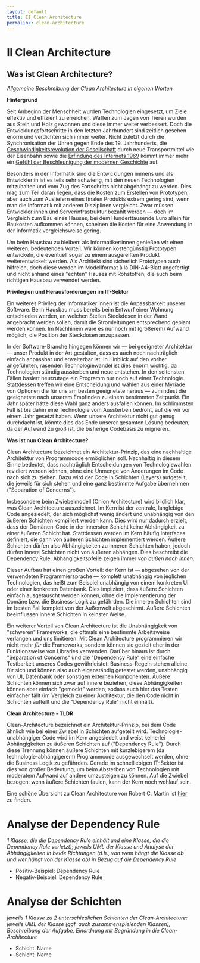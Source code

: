 ```yaml
---
layout: default
title: II Clean Architecture
permalink: clean-architecture
---
```


# II Clean Architecture


## Was ist Clean Architecture?
*Allgemeine Beschreibung der Clean Architecture in eigenen Worten*

**Hintergrund**

Seit Anbeginn der Menschheit wurden Technologien eingesetzt, um Ziele effektiv und effizient zu erreichen. Waffen zum Jagen von Tieren wurden aus Stein und Holz gewonnen und diese immer weiter verbessert. Doch die Entwicklungsfortschritte in den letzten Jahrhundert sind zeitlich gesehen enorm und verdichten sich immer weiter. Nicht zuletzt durch die Synchronisation der Uhren gegen Ende des 19. Jahrhunderts, die [Geschwindigkeitsrevolution der Gesellschaft](https://www.grin.com/document/380316) durch neue Transportmittel wie der Eisenbahn sowie die [Erfindung des Internets 1969](https://open.hpi.de/courses/internetworking2019?locale=de) kommt immer mehr ein [Gefühl der Beschleunigung der modernen Geschichte](https://journals.openedition.org/trivium/4034) auf.

Besonders in der Informatik sind die Entwicklungen immens und als Entwickler:in ist es teils sehr schwierig, mit den neuen Technologien mitzuhalten und vom Zug des Fortschritts nicht abgehängt zu werden. Dies mag zum Teil daran liegen, dass die Kosten zum Erstellen von Prototypen, aber auch zum Ausliefern eines finalen Produkts extrem gering sind, wenn man die Informatik mit anderen Disziplinen vergleicht. Zwar müssen Entwickler:innen und Serverinfrastruktur bezahlt werden — doch im Vergleich zum Bau eines Hauses, bei dem Hunderttausende Euro allein für Baukosten aufkommen können, scheinen die Kosten für eine Anwendung in der Informatik vergleichsweise gering.

Um beim Hausbau zu bleiben: als Informatiker:innen genießen wir einen weiteren, bedeutenden Vorteil. Wir können kostengünstig Prototypen entwickeln, die eventuell sogar zu einem ausgereiften Produkt weiterentwickelt werden. Als Architekt sind sicherlich Prototypen auch hilfreich, doch diese werden im Modellformat à la DIN-A4-Blatt angefertigt und nicht anhand eines "echten" Hauses mit Rohstoffen, die auch beim richtigen Hausbau verwendet werden.

**Privilegien und Herausforderungen im IT-Sektor**

Ein weiteres Privileg der Informatiker:innen ist die Anpassbarkeit unserer Software. Beim Hausbau muss bereits beim Entwurf einer Wohnung entschieden werden, an welchen Stellen Steckdosen in der Wand angebracht werden sollen, damit die Stromleitungen entsprechend geplant werden können. Im Nachhinein wäre es nur noch mit (größerem) Aufwand möglich, die Position der Steckdosen anzupassen.

In der Software-Branche hingegen können wir — bei geeigneter Architektur — unser Produkt in der Art gestalten, dass es auch noch nachträglich einfach anpassbar und erweiterbar ist. In Hinblick auf den vorher angeführten, rasenden Technologiewandel ist dies enorm wichtig, da Technologien ständig aussterben und neue entstehen. In den seltensten Fällen basiert heutzutage ein Programm nur noch auf einer Technologie. Stattdessen treffen wir eine Entscheidung und wählen aus einer Myriade von Optionen die für uns am besten geeignetste heraus — zumindest die geeignetste nach unserem Empfinden zu einem bestimmten Zeitpunkt. Ein Jahr später hätte diese Wahl ganz anders ausfallen können. Im schlimmsten Fall ist bis dahin eine Technologie vom Aussterben bedroht, auf die wir vor einem Jahr gesetzt haben. Wenn unsere Architektur nicht gut genug durchdacht ist, könnte dies das Ende unserer gesamten Lösung bedeuten, da der Aufwand zu groß ist, die bisherige Codebasis zu migrieren.


**Was ist nun Clean Architecture?**

Clean Architecture bezeichnet ein Architektur-Prinzip, das eine nachhaltige Architektur von Programmcode ermöglichen soll. Nachhaltig in diesem Sinne bedeutet, dass nachträglich Entscheidungen von Technologiewahlen revidiert werden können, ohne eine Unmenge von Änderungen im Code nach sich zu ziehen. Dazu wird der Code in Schichten (Layers) aufgeteilt, die jeweils für sich stehen und eine ganz bestimmte Aufgabe übernehmen ("Separation of Concerns").

Insbesondere beim Zwiebelmodell (Onion Architecture) wird bildlich klar, was Clean Architecture auszeichnet. Im Kern ist der zentrale, langlebige Code angesiedelt, der sich möglichst wenig ändert und unabhängig von den äußeren Schichten kompiliert werden kann. Dies wird nur dadurch erzielt, dass der Domänen-Code in der innersten Schicht keine Abhängigkeit zu einer äußeren Schicht hat. Stattdessen werden im Kern häufig Interfaces definiert, die dann von äußeren Schichten implementiert werden. Äußere Schichten dürfen also Abhängigkeiten zu inneren Schichten haben, jedoch dürfen innere Schichten nicht von äußeren abhängen. Dies beschreibt die Dependency Rule: Abhängigkeitspfeile zeigen immer *von außen nach innen*.

Dieser Aufbau hat einen großen Vorteil: der Kern ist — abgesehen von der verwendeten Programmiersprache — komplett unabhängig von jeglichen Technologien, das heißt zum Beispiel unabhängig von einem konkreten UI oder einer konkreten Datenbank. Dies impliziert, dass äußere Schichten einfach ausgetauscht werden können, ohne die Implementierung der Domäne bzw. die Business-Logik zu gefährden. Die inneren Schichten sind im besten Fall komplett von der Außenwelt abgeschirmt. Äußere Schichten beeinflussen innere Schichten in keinster Weise.

Ein weiterer Vorteil von Clean Architecture ist die Unabhängigkeit von "schweren" Frameworks, die oftmals eine bestimmte Arbeitsweise verlangen und uns limitieren. Mit Clean Architecture programmieren wir nicht mehr *für* die Frameworks, sondern können sie gezielt eher in der Funktionsweise von Libraries verwenden. Darüber hinaus ist durch "Separation of Concerns" und die "Dependency Rule" eine einfache Testbarkeit unseres Codes gewährleistet: Business-Regeln stehen alleine für sich und können also auch eigenständig getestet werden, unabhängig von UI, Datenbank oder sonstigen externen Komponenten. Äußere Schichten können sich zwar auf innere beziehen, diese Abhängigkeiten können aber einfach "gemockt" werden, sodass auch hier das Testen einfacher fällt (im Vergleich zu einer Architektur, die den Code nicht in Schichten aufteilt und die "Dependency Rule" nicht einhält).

**Clean Architecture - TLDR**

Clean-Architecture bezeichnet ein Architektur-Prinzip, bei dem Code ähnlich wie bei einer Zwiebel in Schichten aufgeteilt wird. Technologie-unabhängiger Code wird im Kern angesiedelt und weist keinerlei Abhängigkeiten zu äußeren Schichten auf ("Dependency Rule"). Durch diese Trennung können äußere Schichten mit kurzlebigerem (da technologie-abhängigerem) Programmcode ausgewechselt werden, ohne die Business Logik zu gefährden. Gerade im schnelllebigen IT-Sektor ist dies von großer Bedeutung, um beim Absterben von Technologien mit moderatem Aufwand auf andere umzusteigen zu können. Auf die Zwiebel bezogen: wenn äußere Schichten faulen, kann der Kern noch wohlauf sein.

Eine schöne Übersicht zu Clean Architecture von Robert C. Martin ist [hier](https://blog.cleancoder.com/uncle-bob/2012/08/13/the-clean-architecture.html) zu finden.



# Analyse der Dependency Rule
*1 Klasse, die die Dependency Rule einhält und eine Klasse, die die Dependency Rule verletzt);   jeweils UML der Klasse und Analyse der Abhängigkeiten in beide Richtungen (d.h., von wem hängt die Klasse ab und wer hängt von der Klasse ab) in Bezug auf die Dependency Rule*

- Positiv-Beispiel: Dependency Rule
- Negativ-Beispiel: Dependency Rule



# Analyse der Schichten
*jeweils 1 Klasse zu 2 unterschiedlichen Schichten der Clean-Architecture: jeweils UML der Klasse (ggf. auch zusammenspielenden Klassen), Beschreibung der Aufgabe, Einordnung mit Begründung in die Clean-Architecture*

- Schicht: Name
- Schicht: Name
